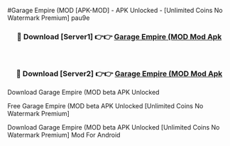 #Garage Empire (MOD [APK-MOD] - APK Unlocked - [Unlimited Coins No Watermark Premium] pau9e



<div align="center">

<h3>🔴 Download [Server1] 👉👉 <a href="https://momento.my/?title=Garage_Empire_(MOD">Garage Empire (MOD Mod Apk</a></h3><br>

<h3>🔴 Download [Server2] 👉👉 <a href="https://momento.my/?title=Garage_Empire_(MOD">Garage Empire (MOD Mod Apk</a></h3>
</div>



Download Garage Empire (MOD beta APK Unlocked

Free Garage Empire (MOD beta APK Unlocked [Unlimited Coins No Watermark Premium]

Download Garage Empire (MOD beta APK Unlocked [Unlimited Coins No Watermark Premium] Mod For Android
